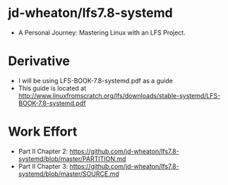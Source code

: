 # jd-wheaton/lfs7.8-systemd
- A Personal Journey: Mastering Linux with an LFS Project.

# Derivative
- I will be using LFS-BOOK-7.8-systemd.pdf as a guide
- This guide is located at http://www.linuxfromscratch.org/lfs/downloads/stable-systemd/LFS-BOOK-7.8-systemd.pdf

# Work Effort
- Part II Chapter 2: https://github.com/jd-wheaton/lfs7.8-systemd/blob/master/PARTITION.md
- Part II Chapter 3: https://github.com/jd-wheaton/lfs7.8-systemd/blob/master/SOURCE.md
